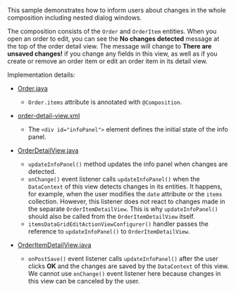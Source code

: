 This sample demonstrates how to inform users about changes in the whole composition including nested dialog windows.

The composition consists of the `Order` and `OrderItem` entities. When you open an order to edit, you can see the **No changes detected** message at the top of the order detail view. The message will change to **There are unsaved changes!** if you change any fields in this view, as well as if you create or remove an order item or edit an order item in its detail view.    

Implementation details:

- [Order.java]({currentPath}?tab=Order.java)
    - `Order.items` attribute is annotated with `@Composition`.

- [order-detail-view.xml]({currentPath}?tab=order-detail-view.xml)
  - The `<div id="infoPanel">` element defines the initial state of the info panel.

- [OrderDetailView.java]({currentPath}?tab=OrderDetailView.java)
  - `updateInfoPanel()` method updates the info panel when changes are detected.
  - `onChange()` event listener calls `updateInfoPanel()` when the `DataContext` of this view detects changes in its entities. It happens, for example, when the user modifies the `date` attribute or the `items` collection. However, this listener does not react to changes made in the separate `OrderItemDetailView`. This is why `updateInfoPanel()` should also be called from the `OrderItemDetailView` itself.
  - `itemsDataGridEditActionViewConfigurer()` handler passes the reference to `updateInfoPanel()` to `OrderItemDetailView`.
  
- [OrderItemDetailView.java]({currentPath}?tab=OrderItemDetailView.java)
  - `onPostSave()` event listener calls `updateInfoPanel()` after the user clicks **OK** and the changes are saved by the `DataContext` of this view. We cannot use `onChange()` event listener here because changes in this view can be canceled by the user. 
